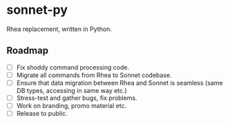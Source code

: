 # sonnet-py
Rhea replacement, written in Python.

## Roadmap

- [ ] Fix shoddy command processing code.
- [ ] Migrate all commands from Rhea to Sonnet codebase.
- [ ] Ensure that data migration between Rhea and Sonnet is seamless (same DB types, accessing in same way etc.)
- [ ] Stress-test and gather bugs, fix problems.
- [ ] Work on branding, promo material etc.
- [ ] Release to public.
